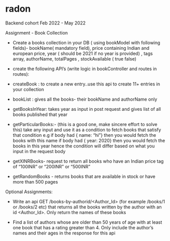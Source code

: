 # radon 
Backend cohort Feb 2022 - May 2022

Assignment - Book Collection

- Create a books collection in your DB ( using bookModel with following fields)- bookName( mandatory field), price containing Indian and european price, year ( should be 2021 if no year is provided) , tags array, authorName, totalPages , stockAvailable ( true false) 

- create the following API’s (write logic in bookController and routes in routes):

- createBook : to create a new entry..use this api to create 11+ entries in your collection

- bookList : gives all the books- their bookName and authorName only 

- getBooksInYear: takes year as input in post request and gives list of all books published that year

- getParticularBooks:- (this is a good one, make sincere effort to solve this) take any input and use it as a condition to fetch books that satisfy that condition
e.g if body had { name: “hi”} then you would fetch the books with this name
if body had { year: 2020} then you would fetch the books in this year
hence the condition will differ based on what you input in the request body

- getXINRBooks- request to return all books who have an Indian price tag of “100INR” or “200INR” or “500INR” 

- getRandomBooks - returns books that are available in stock or have more than 500 pages


Optional Assignments:

- Write an api GET /books-by-authorid/<Author_Id> (for example /books/1 or /books/2 etc) that returns all the books written by the author with an id <Author_Id>. Only return the names of these books

- Find a list of authors whose are older than 50 years of age with at least one book that has a rating greater than 4. Only include the author’s names and their ages in the response for this api
